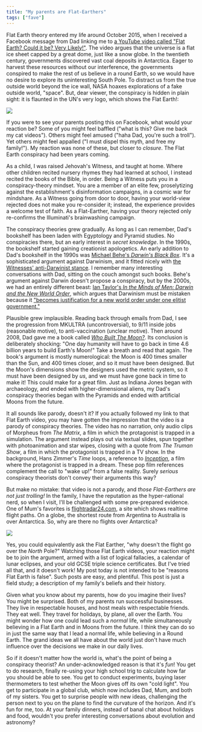 ```yaml
---
title: "My parents are Flat-Earthers"
tags: ["fave"]
---
```


Flat Earth theory entered my life around October 2015,
when I received a Facebook message from Dad
linking me to [a YouTube video called "Flat Earth? Could it be? Very Likely!"](https://www.youtube.com/watch?v=I-qq3I8UGOM).
The video argues that
the universe is a flat ice sheet capped by a great dome, just like a snow globe.
In the twentieth century,
governments discovered vast coal deposits in Antarctica.
Eager to harvest these resources without our interference,
the governments conspired to make the rest of us believe in a round Earth,
so we would have no desire to explore its uninteresting South Pole.
To distract us from the true outside world beyond the ice wall,
NASA hoaxes explorations of a fake outside world, "space".
But, dear viewer, the conspiracy is hidden in plain sight:
it is flaunted in the UN's very logo, which shows the Flat Earth!:

<img src="{% link assets/2019-01-20-flat-earth/Flag_of_the_United_Nations.svg %}" />

If you were to see your parents posting this on Facebook,
what would your reaction be?
Some of you might feel baffled ("what is this? Give me back my cat videos").
Others might feel amused ("haha Dad, you're such a troll").
Yet others might feel appalled ("I must dispel this myth, and free my family!").
My reaction was none of these,
but closer to _closure_.
The Flat Earth conspiracy had been years coming.

As a child, I was raised Jehovah's Witness, and taught at home.
Where other children recited nursery rhymes they had learned at school,
I instead recited the books of the Bible, in order.
Being a Witness puts you in a conspiracy-theory mindset.
You are a member of an elite few,
proselytizing against the establishment's disinformation campaigns,
in a cosmic war for mindshare.
As a Witness going from door to door,
having your world-view rejected
does not make you re-consider it;
instead, the experience provides a welcome test of faith.
As a Flat-Earther,
having your theory rejected
only re-confirms the Illuminati's brainwashing campaign.

The conspiracy theories grew gradually.
As long as I can remember,
Dad's bookshelf has been laden with Egyptology and Pyramid studies.
No conspiracies there,
but an early interest in _secret knowledge_.
In the 1990s,
the bookshelf started gaining creationist apologetics.
An early addition to Dad's bookshelf in the 1990s was
[Michael Behe's _Darwin's Black Box_](https://www.amazon.co.uk/Darwins-Black-Box-Biochemical-Challenge/dp/0684827549).
It's a sophisticated argument against Darwinism,
and it fitted nicely with [the Witnesses' anti-Darwinist stance](https://www.jw.org/en/publications/books/was-life-created/evolution-myths-and-facts/).
I remember many interesting conversations with Dad,
sitting on the couch amongst such books.
Behe's argument against Darwin doesn't propose a conspiracy,
but by the 2000s,
we had an entirely different beast:
[Ian Taylor's _In the Minds of Men: Darwin and the New World Order_](https://www.amazon.co.uk/Minds-Men-Darwin-World-Order/dp/0969178891),
which argues that Darwinism must be mistaken because it
["becomes justification for a new world order under one elitist government."](http://www.creationism.org/books/TaylorInMindsMen/TaylorIMMa00fIntroduction.htm)

Plausible grew implausible.
Reading back through emails from Dad,
I see the progression from
MKULTRA (uncontroversial),
to 9/11 inside jobs (reasonable motive),
to anti-vaccination (unclear motive).
Then around 2008,
Dad gave me a book called [_Who Built The Moon?_](https://www.amazon.co.uk/Who-Built-Moon-Christopher-Knight/dp/1842931636).
Its conclusion is deliberately shocking:
"One day humanity will have to go back in time 4.6 billion years to build Earth's Moon!"
Take a breath and read that again.
The book's argument is mostly numerological:
the Moon is 400 times smaller than the Sun, and 400 times closer,
and so it must have been designed.
But the Moon's dimensions show the designers used the metric system,
so it must have been designed by _us_,
and we must have gone back in time to make it!
This could make for a great film.
Just as Indiana Jones began with archaeology, and ended with higher-dimensional aliens,
my Dad's conspiracy theories began with the Pyramids and ended with artificial Moons from the future.

It all sounds like parody, doesn't it?
If you actually followed my link to that Flat Earth video,
you may have gotten the impression that the video is a parody of conspiracy theories.
The video has no narration,
only audio clips of Morpheus from _The Matrix_,
a film in which the protagonist is trapped in a simulation.
The argument instead plays out via textual slides,
spun together with photoanimation and star wipes,
closing with a quote from _The Truman Show_,
a film in which the protagonist is trapped in a TV show.
In the background, Hans Zimmer's _Time_ loops,
a reference to [_Inception_](https://en.wikipedia.org/wiki/Inception:_Music_from_the_Motion_Picture),
a film where the protagonist is trapped in a dream.
These pop film references complement the call to "wake up!" from a false reality.
Surely _serious_ conspiracy theorists don't convey their arguments this way?

But make no mistake:
that video is not a parody,
and _those Flat-Earthers are not just trolling!_
In the family,
I have the reputation as the hyper-rational nerd,
so when I visit, I'll be challenged with some pre-prepared evidence.
One of Mum's favorites is [flightradar24.com](https://www.flightradar24.com/),
a site which shows realtime flight paths.
On a globe,
the shortest route from Argentina to Australia is over Antarctica.
So, why are there no flights over Antarctica?

<img src="{% link assets/2019-01-20-flat-earth/flightradar.png %}" style="border: 0;" />

Yes, you could equivalently ask the Flat Earther,
"why doesn't the flight go over the _North_ Pole?"
Watching those Flat Earth videos,
your reaction might be to join the argument,
armed with a list of logical fallacies,
a calendar of lunar eclipses,
and your old GCSE triple science certificates.
But I've tried all that, and it doesn't work!
My post today is not intended to be "reasons Flat Earth is false".
Such posts are easy, and plentiful.
This post is just a field study;
a description of my family's beliefs and their history.

Given what you know about my parents,
how do you imagine their lives?
You might be surprised.
Both of my parents run successful businesses.
They live in respectable houses,
and host meals with respectable friends.
They eat well.
They travel for holidays, by plane, all over the Earth.
You might wonder how one could lead such a _normal_ life,
while simultaneously believing in a Flat Earth and in Moons from the future.
I think they can do so in just the same way that I lead a normal life,
while believing in a Round Earth.
The grand ideas we all have about the world
just don't have much influence over the decisions we make in our daily lives.

So if it doesn't matter how the world is,
what's the point of being a conspiracy theorist?
An under-acknowledged reason is that it's _fun_!
You get to do research,
finally re-using your high school trig to calculate how far you should be able to see.
You get to conduct experiments,
buying laser thermometers to test whether the Moon gives off its own "cold light".
You get to participate in a global club,
which now includes Dad, Mum, and both of my sisters.
You get to surprise people with new ideas,
challenging the person next to you on the plane to find the curvature of the horizon.
And it's fun for me, too.
At your family dinners,
instead of banal chat about holidays and food,
wouldn't you prefer interesting conversations about evolution and astronomy?
